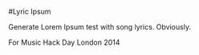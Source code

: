 
#Lyric Ipsum

Generate Lorem Ipsum test with song lyrics. Obviously.

For Music Hack Day London 2014

